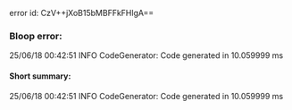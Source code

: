 error id: CzV++jXoB15bMBFFkFHlgA==
### Bloop error:

25/06/18 00:42:51 INFO CodeGenerator: Code generated in 10.059999 ms
#### Short summary: 

25/06/18 00:42:51 INFO CodeGenerator: Code generated in 10.059999 ms